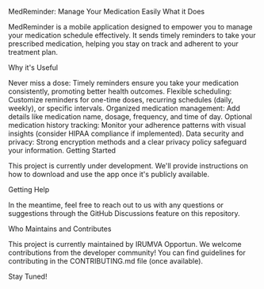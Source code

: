 MedReminder: Manage Your Medication Easily
What it Does

MedReminder is a mobile application designed to empower you to manage your medication schedule effectively.  It sends timely reminders to take your prescribed medication, helping you stay on track and adherent to your treatment plan.

Why it's Useful

Never miss a dose: Timely reminders ensure you take your medication consistently, promoting better health outcomes.
Flexible scheduling: Customize reminders for one-time doses, recurring schedules (daily, weekly), or specific intervals.
Organized medication management: Add details like medication name, dosage, frequency, and time of day.
Optional medication history tracking: Monitor your adherence patterns with visual insights (consider HIPAA compliance if implemented).
Data security and privacy: Strong encryption methods and a clear privacy policy safeguard your information.
Getting Started

This project is currently under development. We'll provide instructions on how to download and use the app once it's publicly available.

Getting Help

In the meantime, feel free to reach out to us with any questions or suggestions through the GitHub Discussions feature on this repository.

Who Maintains and Contributes

This project is currently maintained by IRUMVA Opportun. We welcome contributions from the developer community! You can find guidelines for contributing in the CONTRIBUTING.md file (once available).

Stay Tuned!
